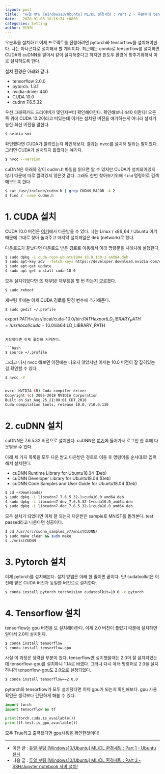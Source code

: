 ```yaml
---
layout: post
title:  "듀얼 부팅 [Windows10/Ubuntu] ML/DL 환경세팅 : Part 2 - 우분투에 tensorflow, pytorch 설치 ! (with gpu)"
date:   2020-01-06 18:16:24 +0800
categories: Setting
author: 허재혁
---  
```


우분투를 설치하고 이제 프로젝트를 진행하려면 pytorch와 tensorflow를 설치해야한다. 나는 아나콘다로 설치해서 할 계획이다. 최근에는 conda로 tensorflow를 설치하면 CUDA와 cuDNN을 알아서 같이 설치해준다고 하지만 윈도우 환경에 맞추기위해서 따로 설치하도록 한다.

설치 환경은 아래와 같다.

- tensorflow 2.0.0  
- pytorch. 1.3.1
- nvidia-driver 440
- CUDA 10.0
- cudnn 7.6.5.32

우선 그래픽카드 드라이버가 몇인지부터 확인해야한다. 확인해보니 440 이란다! 오른쪽 위에 CUDA 10.2이라고 떠있는데 이거는 설치된 버전을 얘기하는게 아니라 설치가능한 최신 버전을 말한다.

```bash
$ nvidia-smi
```

확인했다면 CUDA가 깔려있는지 확인해보자. 결과는 nvcc를 설치해 달라는 말이였다. 그러면 CUDA가 설치되지 않았다는 얘기다.

```bash
$ nvcc --version
```

cuDNN은 아래와 같이 cudnn.h 파일을 읽으면 알 수 있지만 CUDA가 설치되어있지 않기 때문에 따로 깔려있지 않은것 같다. 그래도 한번 찾아보기위해 `find` 명령어로 검색해보도록 한다.

```bash
$ cat /usr/include/cudnn.h | grep CUDNN_MAJOR -A 2
$ find / -name cudnn.h
```

# 1. CUDA 설치

CUDA 10.0 버전은 [여기](https://developer.nvidia.com/cuda-10.0-download-archive?target_os=Linux&target_arch=x86_64&target_distro=Ubuntu&target_version=1804&target_type=debnetwork)에서 다운받을 수 있다. 나는 Linux / x86_64 / Ubuntu 이기 때문에 그대로 찾아 눌러주고 마지막 설치파일은 deb (network)로 했다.  

다운로드가 끝났다면 다운로드 받은 경로로 이동해서 아래 명령문을 차례차례 실행한다.

```bash
$ sudo dpkg -i cuda-repo-ubuntu1804_10.0.130-1_amd64.deb
$ sudo apt-key adv --fetch-keys https://developer.download.nvidia.com/compute/cuda/repos/ubuntu1804/x86_64/7fa2af80.pub
$ sudo apt-get update
$ sudo apt-get install cuda-10-0
```

모두 설치되었다면 또 재부팅! 재부팅을 몇 번 하는지 모르겠다.

```bash
$ sudo reboot
```

재부팅 후에는 이제 CUDA 경로를 환경 변수에 추가해준다.

```bash
$ sudo gedit ~/.profile
```

export PATH=/usr/local/cuda-10.0/bin:$PATH
export LD_LIBRARY_PATH=/usr/local/cuda-10.0/lib64:$LD_LIBRARY_PATH
```

저장했다면 이제 활성화 시켜준다.

```bash
$ source ~/.profile
```

그리고 다시 nvcc 해보면 이전에는 나오지 않았지만 이제는 10.0 버전이 잘 잡혀있는 걸 확인할 수 있다.

```bash
$ nvcc -V

    
nvcc: NVIDIA (R) Cuda compiler driver
Copyright (c) 2005-2018 NVIDIA Corporation
Built on Sat_Aug_25_21:08:01_CDT_2018
Cuda compilation tools, release 10.0, V10.0.130
```

# 2. cuDNN 설치

cuDNN은 7.6.5.32 버전으로 설치한다. cuDNN은 [여기](https://developer.nvidia.com/rdp/form/cudnn-download-survey)에 들어가서 로그인 한 후에 다운받을 수 있다.

아래 세 가지 목록을 모두 다운 받고 다운받은 경로로 이동 후 명령어를 순서대로! 입력해서 설치한다.

- cuDNN Runtime Library for Ubuntu18.04 (Deb)
- cuDNN Developer Library for Ubuntu18.04 (Deb)
- cuDNN Code Samples and User Guide for Ubuntu18.04 (Deb)

```bash
$ cd ~/Downloads/
$ sudo dpkg -i libcudnn7_7.6.5.32-1+cuda10.0_amd64.deb
$ sudo dpkg -i libcudnn7-dev_7.6.5.32-1+cuda10.0_amd64.deb
$ sudo dpkg -i libcudnn7-doc_7.6.5.32-1+cuda10.0_amd64.deb
```

모두 설치가 되었다면 이제 잘 되는지 다운받은 sample로 MNIST를 돌려본다. test passed라고 나온다면 성공이다.

```bash
$ cd /usr/src/cudnn_samples_v7/mnistCUDNN/
$ sudo make clean && sudo make
$ ./mnistCUDNN
```

# 3. Pytorch 설치

이제 pytorch를 설치해본다. 설치 방법은 아래 한 줄이면 끝이다. 단! cudatoolkit은 이전에 받은 CUDA 버전과 동일한 버전으로 설치한다.

```bash
$ conda install pytorch torchvision cudatoolkit=10.0 -c pytorch
```

# 4. Tensorflow 설치

tensorflow는 gpu 버전을 또 설치해야한다. 이제 2.0 버전이 풀렸기 때문에 설치하면 알아서 2.0이 설치된다. 

```bash
$ conda install tensorflow
$ conda install tensorflow-gpu
```

사실 이 과정은 생략된 부분이 있다. tensorflow만 설치했을때는 2.0이 잘 설치되었는데 tensorflow-gpu를 설치하니 1.14로 바꼈다. 그러나 다시 아래 명령어로 2.0을 설치하니까 tensorflow-gpu도 2.0으로 설정되었다. 

```bash
$ conda install tensorflow==2.0.0
```

pytorch와 tensorflow가 모두 설치됐다면 이제 gpu가 되는지 확인해보다. gpu 사용확인은 생각보다 간단하게 해볼 수 있다. 

```python
import torch
import tensorflow as tf

print(torch.cuda.is_available())
print(tf.test.is_gpu_available())
```

모두 True라고 출력됐다면 gpu사용을 확인한것이다!

---

- 이전 글 : [듀얼 부팅 [Windows10/Ubuntu] ML/DL 환경세팅 : Part 1 - Ubuntu 설치](https://datanetworkanalysis.github.io/2020/01/06/dual_part1)
- 다음 글 : [듀얼 부팅 [Windows10/Ubuntu] ML/DL 환경세팅 : Part 3 - SSH/Jupyter notebook 서버 설치!](https://datanetworkanalysis.github.io/2020/01/06/dual_part3)